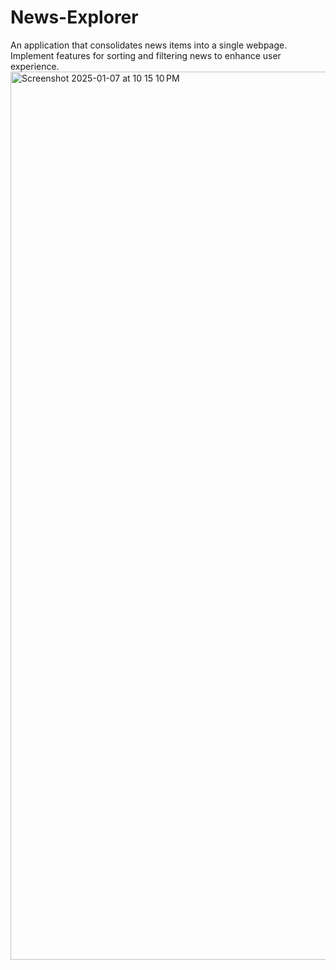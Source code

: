 # News-Explorer
An application that consolidates news items into a single webpage. Implement features for sorting and filtering news to enhance user experience.
<img width="1421" alt="Screenshot 2025-01-07 at 10 15 10 PM" src="https://github.com/user-attachments/assets/daad9800-9dea-4d90-8f41-9024f53cee82" />
